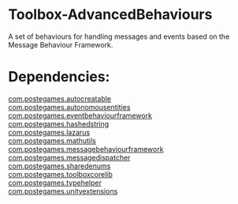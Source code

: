 # Toolbox-AdvancedBehaviours
A set of behaviours for handling messages and events based on the Message Behaviour Framework.

# Dependencies:  
[com.postegames.autocreatable](https://github.com/Slugronaut/Toolbox-AutoCreatable)  
[com.postegames.autonomousentities](https://github.com/Slugronaut/Toolbox-AutonomousEntities)  
[com.postegames.eventbehaviourframework](https://github.com/Slugronaut/Toolbox-EventBehaviourFramework)  
[com.postegames.hashedstring](https://github.com/Slugronaut/Toolbox-HashedString)  
[com.postegames.lazarus](https://github.com/Slugronaut/Lazarus)  
[com.postegames.mathutils](https://github.com/Slugronaut/Toolbox-MathUtils)  
[com.postegames.messagebehaviourframework](https://github.com/Slugronaut/Toolbox-MessageBehaviourFramework)  
[com.postegames.messagedispatcher](https://github.com/Slugronaut/Toolbox-MessageDispatch)  
[com.postegames.sharedenums](https://github.com/Slugronaut/Toolbox-SharedEnums)  
[com.postegames.toolboxcorelib]()  
[com.postegames.typehelper](https://github.com/Slugronaut/Toolbox-TypeHelper)  
[com.postegames.unityextensions](https://github.com/Slugronaut/Toolbox-UnityExtensions)  
